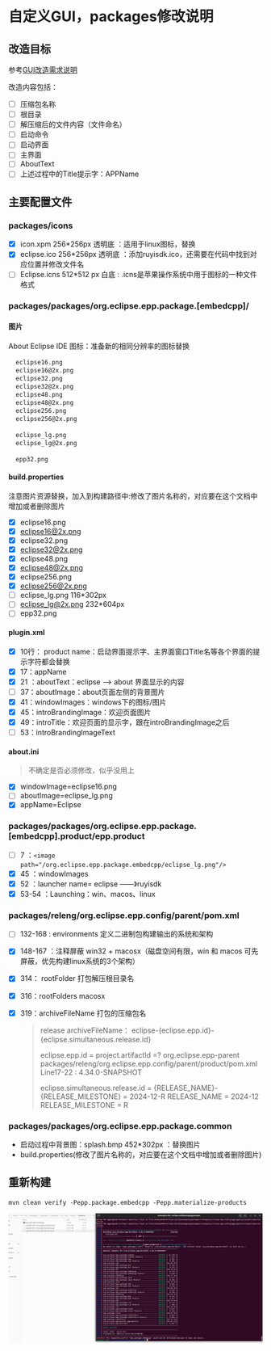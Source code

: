# 自定义GUI，packages修改说明

## 改造目标

参考[GUI改造需求说明](./2-guiRequires.md)

改造内容包括：

* [ ] 压缩包名称
* [ ] 根目录
* [ ] 解压缩后的文件内容（文件命名）
* [ ] 启动命令
* [ ] 启动界面
* [ ] 主界面
* [ ] AboutText
* [ ] 上述过程中的Title提示字：APPName

## 主要配置文件

### packages/icons

* [X] icon.xpm	     256*256px 透明底  ：适用于linux图标，替换
* [X] eclipse.ico    256*256px  透明底 ：添加ruyisdk.ico，还需要在代码中找到对应位置并修改文件名
* [ ] Eclipse.icns   512*512 px  白底  :  .icns是苹果操作系统中用于图标的一种文件格式

### packages/packages/org.eclipse.epp.package.[embedcpp]/

#### 图片

About Eclipse IDE 图标：准备新的相同分辨率的图标替换

```
  eclipse16.png
  eclipse16@2x.png
  eclipse32.png
  eclipse32@2x.png
  eclipse48.png
  eclipse48@2x.png
  eclipse256.png
  eclipse256@2x.png

  eclipse_lg.png
  eclipse_lg@2x.png

  epp32.png
```

#### build.properties

注意图片资源替换，加入到构建路径中:修改了图片名称的，对应要在这个文档中增加或者删除图片

* [X] eclipse16.png
* [X] eclipse16@2x.png
* [X] eclipse32.png
* [X] eclipse32@2x.png
* [X] eclipse48.png
* [X] eclipse48@2x.png
* [X] eclipse256.png
* [X] eclipse256@2x.png
* [ ] eclipse_lg.png			116*302px
* [ ] eclipse_lg@2x.png		232*604px
* [ ] epp32.png

#### plugin.xml

* [X] 10行： product name：启动界面提示字、主界面窗口Title名等各个界面的提示字符都会替换
* [X] 17：appName
* [X] 21 ：aboutText：eclipse —> about 界面显示的内容
* [ ] 37：aboutImage：about页面左侧的背景图片
* [X] 41：windowImages：windows下的图标/图片
* [X] 45：introBrandingImage：欢迎页面图片
* [X] 49：introTitle：欢迎页面的显示字，跟在introBrandingImage之后
* [ ] 53：introBrandingImageText

#### about.ini

> 不确定是否必须修改，似乎没用上

* [X] windowImage=eclipse16.png
* [ ] aboutImage=eclipse_lg.png
* [X] appName=Eclipse

### packages/packages/org.eclipse.epp.package.[embedcpp].product/epp.product

* [ ] 7 ：`<image path="/org.eclipse.epp.package.embedcpp/eclipse_lg.png"/>`
* [X] 45 ：windowImages
* [X] 52 ：launcher name= eclipse ——》ruyisdk
* [X] 53-54 ：Launching：win、macos、linux

### packages/releng/org.eclipse.epp.config/parent/pom.xml

* [ ] 132-168 : environments 定义二进制包构建输出的系统和架构
* [X] 148-167 ：注释屏蔽 win32 + macosx（磁盘空间有限，win 和 macos 可先屏蔽，优先构建linux系统的3个架构）
* [X] 314： rootFolder 打包解压根目录名
* [X] 316：rootFolders macosx
* [X] 319：archiveFileName 打包的压缩包名

  > release archiveFileName： eclipse-{eclipse.epp.id}-{eclipse.simultaneous.release.id}
  >
  > eclipse.epp.id = project.artifactId =? org.eclipse.epp-parent
  > packages/releng/org.eclipse.epp.config/parent/product/pom.xml    Line17-22 : 4.34.0-SNAPSHOT
  >
  > eclipse.simultaneous.release.id = {RELEASE_NAME}-{RELEASE_MILESTONE}    = 2024-12-R
  > RELEASE_NAME = 2024-12
  > RELEASE_MILESTONE = R
  >

### packages/packages/org.eclipse.epp.package.common

- 启动过程中背景图：splash.bmp  452*302px ：替换图片
- build.properties(修改了图片名称的，对应要在这个文档中增加或者删除图片)

## 重新构建

```
mvn clean verify -Pepp.package.embedcpp -Pepp.materialize-products
```

![1734061094459](image/1734061094459.png)
